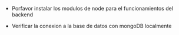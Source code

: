 * Porfavor instalar los modulos de node para el funcionamientos del backend 

* Verificar la conexion a la base de datos con mongoDB localmente